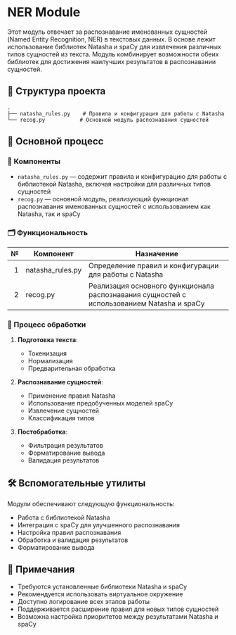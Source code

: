 # NER Module

Этот модуль отвечает за распознавание именованных сущностей (Named Entity Recognition, NER) в текстовых данных. В основе лежит использование библиотек Natasha и spaCy для извлечения различных типов сущностей из текста. Модуль комбинирует возможности обеих библиотек для достижения наилучших результатов в распознавании сущностей.

## 📁 Структура проекта

```
.
├── natasha_rules.py    # Правила и конфигурация для работы с Natasha
└── recog.py           # Основной модуль распознавания сущностей
```

## 🔁 Основной процесс

### 🧩 Компоненты

- `natasha_rules.py` — содержит правила и конфигурацию для работы с библиотекой Natasha, включая настройки для различных типов сущностей
- `recog.py` — основной модуль, реализующий функционал распознавания именованных сущностей с использованием как Natasha, так и spaCy

### 🗂️ Функциональность

| № | Компонент           | Назначение                                                                                               |
|--:|---------------------|----------------------------------------------------------------------------------------------------------|
| 1 | natasha_rules.py    | Определение правил и конфигурации для работы с Natasha                                                   |
| 2 | recog.py            | Реализация основного функционала распознавания сущностей с использованием Natasha и spaCy                |

### 🔄 Процесс обработки

1. **Подготовка текста**:
   - Токенизация
   - Нормализация
   - Предварительная обработка

2. **Распознавание сущностей**:
   - Применение правил Natasha
   - Использование предобученных моделей spaCy
   - Извлечение сущностей
   - Классификация типов

3. **Постобработка**:
   - Фильтрация результатов
   - Форматирование вывода
   - Валидация результатов

## 🛠️ Вспомогательные утилиты

Модули обеспечивают следующую функциональность:

- Работа с библиотекой Natasha
- Интеграция с spaCy для улучшенного распознавания
- Настройка правил распознавания
- Обработка и валидация результатов
- Форматирование вывода

## 📝 Примечания

- Требуются установленные библиотеки Natasha и spaCy
- Рекомендуется использовать виртуальное окружение
- Доступно логирование всех этапов работы
- Поддерживается расширение правил для новых типов сущностей
- Возможна настройка приоритетов между результатами Natasha и spaCy 